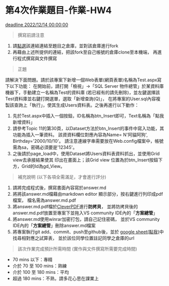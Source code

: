 ﻿# 第4次作業題目-作業-HW4
[deadline 2022/12/14 00:00:00](#)
>撰寫前請注意

1. 請[點選](https://github.com/altoliaw3/111-1HW4.git)該連結連結至題目之倉庫，並對該倉庫進行fork
2. 再藉由上述所提供的連結，把該fork至自己帳號的倉庫clone至本機端，
再進行程式撰寫與文件撰寫

> 正題

請解決下面問題。請於該專案下新增一個Web表單(網頁表單)名稱為Test.aspx寫下以下功能：
在開始前，請打開「檢視」->「SQL Server 物件總管」於某資料庫機器下，手動建立一名稱為Test的資料庫
(若已經有的請先刪除)，並左鍵選擇該Test資料庫並右鍵打開選單，選取「新增查詢(Q)」，
在將專案的User.sql內容複製該查詢上「執行」，使其生成Users資料表。之後再進行以下動作：
1.  先於Test.aspx中插入一個按鈕，ID名稱為btn_Insert即可，Text名稱為「點我新增資料」
2. 請參考Topic 11的第30頁，以Dataset方法於btn_Insert的事件中寫入功能，其功能為插入一筆資料。
該資資料欄位對應內容為Name= N'阿貓阿狗', Birthday='2000/10/10'。
請注意連線字串需要放在Web.config檔案中，帳號需為sa，密碼必須要是'12345'。
2. 之後請於page_load中，使用Dataset將Users資料表資料抓出，並使用Grid view去承接結果使其
印出在畫面上；該Grid view 位置為於btn_Insert按鈕下方，Grid的Id為gd_View。


> 補充說明 (以下各項全需滿足，才會進行評分)

1. 請將完成程式後，撰寫書面內容寫於answer.md
2. 將將該answer.md檔藉由markdown editor 顯示部分，按右鍵進行列印成pdf檔案，
檔名需為answer.md.pdf
3. 將answer.md.pdf檔於[CleverPDF](https://www.cleverpdf.com/zh-tw/encrypt-pdf)進行**防拷貝**，
並將防拷貝後的answer.md.pdf放置至專案下並拖入VS community IDE內的「**方案總管**」
4. 將answer.md使用winrar加密打包，請自己記住密碼，
並於VS community IDE內的「**方案總管**」刪除answer.md檔案
5. 將專案執行git add、commit、push至github後，並於
[google sheet(點我)](https://docs.google.com/spreadsheets/d/1x_GfVISrublmnrn1S43wtEt_XPEKV2AqirTlMZPLCK4/edit#gid=345458270)中找尋相對應之試算表，
並於該位同學位置註記同學之倉庫的url

>該次作業完成預計所需時間 (實作與文件撰寫所需要完成時間) 

* 70 mins 以下：專精
* 介於 70 至 100 mins：熟練
* 介於 100 至 180 mins：平均
* 超過 180 mins：不熟，請多花心思在課業上


